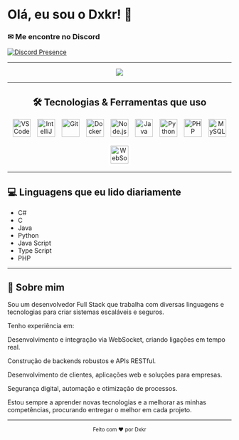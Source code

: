 # Olá, eu sou o Dxkr! 👋

### ✉ Me encontre no Discord  
[![Discord Presence](https://lanyard.cnrad.dev/api/965654123443781702)](https://discord.com/users/965654123443781702)

---

<div align="center">
  <img src="https://readme-typing-svg.herokuapp.com/?color=ffffff&size=35&center=true&vCenter=true&width=1000&lines=Welcome+to+my+Profile!;Full+Stack+Developer;CyberSecurity+Specialist;Always+learning+new+things" />
</div>

---

<div align="center">
  <h2>🛠️ Tecnologias & Ferramentas que uso</h2>

  <div style="display: flex; gap: 15px; flex-wrap: wrap; justify-content: center; align-items: center; max-width: 700px; margin: 0 auto;">
    <img alt="VSCode" height="40" src="https://skillicons.dev/icons?i=vscode" />
    <img alt="IntelliJ IDEA" height="40" src="https://skillicons.dev/icons?i=idea" />
    <img alt="Git" height="40" src="https://skillicons.dev/icons?i=git" />
    <img alt="Docker" height="40" src="https://skillicons.dev/icons?i=docker" />
    <img alt="Node.js" height="40" src="https://skillicons.dev/icons?i=nodejs" />
    <img alt="Java" height="40" src="https://skillicons.dev/icons?i=java" />
    <img alt="Python" height="40" src="https://skillicons.dev/icons?i=python" />
    <img alt="PHP" height="40" src="https://skillicons.dev/icons?i=php" />
    <img alt="MySQL" height="40" src="https://skillicons.dev/icons?i=mysql" />
    <img alt="WebSocket" height="40" src="https://cdn.worldvectorlogo.com/logos/websocket.svg" style="background:#fff; padding:5px; border-radius:5px;" />
  </div>
</div>

---

## 💻 Linguagens que eu lido diariamente

- C#  
- C  
- Java  
- Python
- Java Script
- Type Script
- PHP  

---

## 🚀 Sobre mim

Sou um desenvolvedor Full Stack que trabalha com diversas linguagens e tecnologias para criar sistemas escaláveis e seguros.

Tenho experiência em:

Desenvolvimento e integração via WebSocket, criando ligações em tempo real.

Construção de backends robustos e APIs RESTful.

Desenvolvimento de clientes, aplicações web e soluções para empresas.

Segurança digital, automação e otimização de processos.

Estou sempre a aprender novas tecnologias e a melhorar as minhas competências, procurando entregar o melhor em cada projeto.

---
<div align="center">
  <sub>Feito com ❤️ por Dxkr</sub>
</div>
